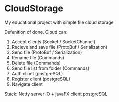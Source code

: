 # CloudStorage
My educational project with simple file cloud storage

Defenition of done. Cloud can:
1. Accept clients (Socket / SocketChannel)
2. Recieve and save file (ProtoBuf / Serialization)
3. Send file (ProtoBuf / Serialization)
4. Rename file (Commands)
5. Delete file (Commands)
6. Send file list from folder (Commands)
7. Auth clinet (postgreSQL)
8. Register client (postgreSQL)
9. Navigate client 


Stack:
Netty server
IO + javaFX client
postgreSQL